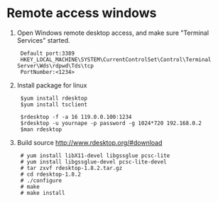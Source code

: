 Remote access windows
======================

1. Open Windows remote desktop access, and make sure "Terminal Services" started.

        Default port:3389
        HKEY_LOCAL_MACHINE\SYSTEM\CurrentControlSet\Control\Terminal Server\Wds\rdpwd\Tds\tcp
        PortNumber:<1234>


2. Install package for linux
   
        $yum install rdesktop
        $yum install tsclient

        $rdesktop -f -a 16 119.0.0.100:1234
        $rdesktop -u yournape -p password -g 1024*720 192.168.0.2
        $man rdesktop

3. Build source http://www.rdesktop.org/#download

        # yum install libX11-devel libgssglue pcsc-lite 
        # yum install libgssglue-devel pcsc-lite-devel
        # tar zxvf rdesktop-1.8.2.tar.gz 
        # cd rdesktop-1.8.2 
        # ./configure 
        # make 
        # make install
